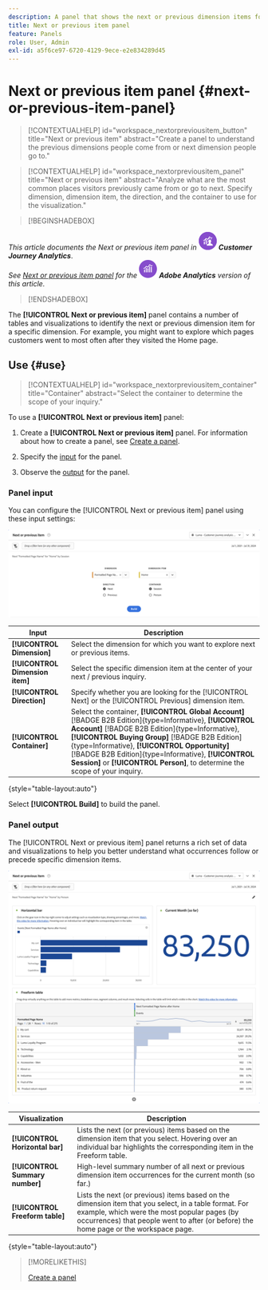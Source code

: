 ```yaml
---
description: A panel that shows the next or previous dimension items for a specific dimension.
title: Next or previous item panel
feature: Panels
role: User, Admin
exl-id: a5f6ce97-6720-4129-9ece-e2e834289d45
---
```

# Next or previous item panel {#next-or-previous-item-panel}

<!-- markdownlint-disable MD034 -->

>[!CONTEXTUALHELP]
>id="workspace_nextorpreviousitem_button"
>title="Next or previous item"
>abstract="Create a panel to understand the previous dimensions people come from or next dimension people go to."

>[!CONTEXTUALHELP]
>id="workspace_nextorpreviousitem_panel"
>title="Next or previous item"
>abstract="Analyze what are the most common places visitors previously came from or go to next. Specify dimension, dimension item, the direction, and the container to use for the visualization."



<!-- markdownlint-enable MD034 -->

>[!BEGINSHADEBOX]

_This article documents the Next or previous item panel in_ ![CustomerJourneyAnalytics](/help/assets/icons/CustomerJourneyAnalytics.svg) _**Customer Journey Analytics**_.<br/>_See [Next or previous item panel](https://experienceleague.adobe.com/en/docs/analytics/analyze/analysis-workspace/panels/next-previous) for the_ ![AdobeAnalytics](/help/assets/icons/AdobeAnalytics.svg) _**Adobe Analytics** version of this article._

>[!ENDSHADEBOX]

The **[!UICONTROL Next or previous item]** panel contains a number of tables and visualizations to identify the next or previous dimension item for a specific dimension. For example, you might want to explore which pages customers went to most often after they visited the Home page.

## Use {#use}

>[!CONTEXTUALHELP]
>id="workspace_nextorpreviousitem_container"
>title="Container"
>abstract="Select the container to determine the scope of your inquiry."

To use a **[!UICONTROL Next or previous item]** panel:

1. Create a **[!UICONTROL Next or previous item]** panel. For information about how to create a panel, see [Create a panel](panels.md#create-a-panel).  

1. Specify the [input](#panel-input) for the panel.

1. Observe the [output](#panel-output) for the panel.

### Panel input

You can configure the [!UICONTROL Next or previous item] panel using these input settings:

![Next or previous item panel](assets/next-or-previous-item.png)

| Input | Description |
| --- | --- |
| **[!UICONTROL Dimension]** | Select the dimension for which you want to explore next or previous items. |
| **[!UICONTROL Dimension item]** | Select the specific dimension item at the center of your next / previous inquiry. |
| **[!UICONTROL Direction]** | Specify whether you are looking for the [!UICONTROL Next] or the [!UICONTROL Previous] dimension item. |
| **[!UICONTROL Container]** | Select the container, **[!UICONTROL Global Account]** [!BADGE B2B Edition]{type=Informative}, **[!UICONTROL Account]** [!BADGE B2B Edition]{type=Informative}, **[!UICONTROL Buying Group]** [!BADGE B2B Edition]{type=Informative}, **[!UICONTROL Opportunity]** [!BADGE B2B Edition]{type=Informative}, **[!UICONTROL Session]** or **[!UICONTROL Person]**, to determine the scope of your inquiry. |

{style="table-layout:auto"}

Select **[!UICONTROL Build]** to build the panel.

### Panel output

The [!UICONTROL Next or previous item] panel returns a rich set of data and visualizations to help you better understand what occurrences follow or precede specific dimension items.


![Next/Previous panel output](assets/next-or-previous-item-output.png)


| Visualization | Description |
| --- | --- |
| **[!UICONTROL Horizontal bar]** | Lists the next (or previous) items based on the dimension item that you select. Hovering over an individual bar highlights the corresponding item in the Freeform table. |
| **[!UICONTROL Summary number]** | High-level summary number of all next or previous dimension item occurrences for the current month (so far.) |
| **[!UICONTROL Freeform table]** | Lists the next (or previous) items based on the dimension item that you select, in a table format. For example, which were the most popular pages (by occurrences) that people went to after (or before) the home page or the workspace page. |

{style="table-layout:auto"}


>[!MORELIKETHIS]
>
>[Create a panel](/help/analysis-workspace/c-panels/panels.md#create-a-panel)
>
